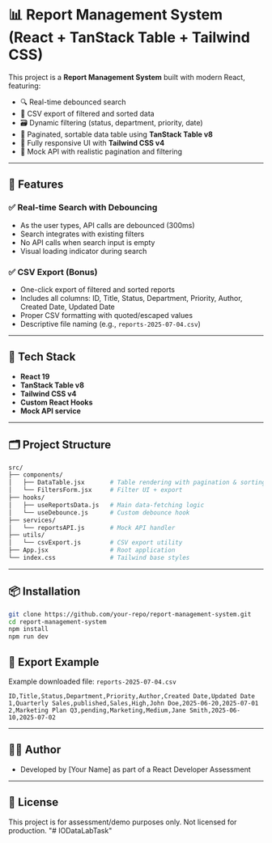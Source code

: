 # 📊 Report Management System (React + TanStack Table + Tailwind CSS)

This project is a **Report Management System** built with modern React, featuring:

* 🔍 Real-time debounced search
* 🧾 CSV export of filtered and sorted data
* 🗃️ Dynamic filtering (status, department, priority, date)
* 📄 Paginated, sortable data table using **TanStack Table v8**
* 🎨 Fully responsive UI with **Tailwind CSS v4**
* 🔁 Mock API with realistic pagination and filtering

---

## 🚀 Features

### ✅ Real-time Search with Debouncing

* As the user types, API calls are debounced (300ms)
* Search integrates with existing filters
* No API calls when search input is empty
* Visual loading indicator during search

### ✅ CSV Export (Bonus)

* One-click export of filtered and sorted reports
* Includes all columns: ID, Title, Status, Department, Priority, Author, Created Date, Updated Date
* Proper CSV formatting with quoted/escaped values
* Descriptive file naming (e.g., `reports-2025-07-04.csv`)

---

## 🧠 Tech Stack

* **React 19**
* **TanStack Table v8**
* **Tailwind CSS v4**
* **Custom React Hooks**
* **Mock API service**

---

## 🗂 Project Structure

```bash
src/
├── components/
│   ├── DataTable.jsx       # Table rendering with pagination & sorting
│   └── FiltersForm.jsx     # Filter UI + export
├── hooks/
│   ├── useReportsData.js   # Main data-fetching logic
│   └── useDebounce.js      # Custom debounce hook
├── services/
│   └── reportsAPI.js       # Mock API handler
├── utils/
│   └── csvExport.js        # CSV export utility
├── App.jsx                 # Root application
└── index.css               # Tailwind base styles
```

---

## 📦 Installation

```bash
git clone https://github.com/your-repo/report-management-system.git
cd report-management-system
npm install
npm run dev
```

## 📁 Export Example

Example downloaded file: `reports-2025-07-04.csv`

```
ID,Title,Status,Department,Priority,Author,Created Date,Updated Date
1,Quarterly Sales,published,Sales,High,John Doe,2025-06-20,2025-07-01
2,Marketing Plan Q3,pending,Marketing,Medium,Jane Smith,2025-06-10,2025-07-02
```

---

## 👨‍💻 Author

* Developed by \[Your Name] as part of a React Developer Assessment

---

## 📄 License

This project is for assessment/demo purposes only. Not licensed for production.
"# IODataLabTask" 

